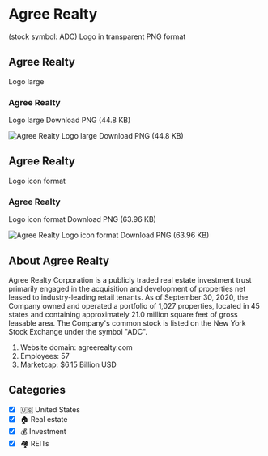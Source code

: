 # Agree Realty
 (stock symbol: ADC) Logo in transparent PNG format

## Agree Realty
 Logo large

### Agree Realty
 Logo large Download PNG (44.8 KB)

![Agree Realty
 Logo large Download PNG (44.8 KB)](/img/orig/ADC_BIG-97bec6dc.png)

## Agree Realty
 Logo icon format

### Agree Realty
 Logo icon format Download PNG (63.96 KB)

![Agree Realty
 Logo icon format Download PNG (63.96 KB)](/img/orig/ADC-28d3a3ce.png)

## About Agree Realty


Agree Realty Corporation is a publicly traded real estate investment trust primarily engaged in the acquisition and development of properties net leased to industry-leading retail tenants. As of September 30, 2020, the Company owned and operated a portfolio of 1,027 properties, located in 45 states and containing approximately 21.0 million square feet of gross leasable area. The Company's common stock is listed on the New York Stock Exchange under the symbol "ADC".

1. Website domain: agreerealty.com
2. Employees: 57
3. Marketcap: $6.15 Billion USD


## Categories
- [x] 🇺🇸 United States
- [x] 🏠 Real estate
- [x] 💰 Investment
- [x] 🏘️ REITs
